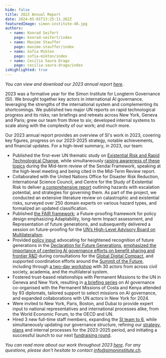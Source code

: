 ```yaml
---
hide: false
title: 2023 Annual Report
date: 2024-05-01T13:25:11.262Z
featuredImage: simon-institute-48.jpg
authors:
  - name: Konrad Seifert
    page: konrad-seifert/index
  - name: Maxime Stauffer
    page: maxime-stauffer/index
  - name: Sofia Mikton
    page: sofia-mikton/index
  - name: Cecilia Saura Drago
    page: cecilia-saura-drago/index
isHighlighted: true
---
```

*You can view and download our 2023 annual report [here](https://drive.google.com/file/d/1u1MUgfh7N7b-MgO0fSjVUrbe13MmJN3N/view?usp=drive_link).* 

2023 was a formative year for the Simon Institute for Longterm Governance (SI). We brought together key actors in international AI governance, leveraging the strengths of the international system and complementing its shortcomings. We published two major UN reports on rapid technological progress and its risks; ran briefings and retreats across New York, Geneva and Paris; grew our team from three to six; developed internal systems to scale along with the complexity of our work; and much more. 

Our 2023 annual report provides an overview of SI's work in 2023, covering key figures, progress on our 2023-2025 strategy, notable achievements, and financial updates. For a high-level summary, in 2023, our team:

* Published the first-ever UN thematic study on [Existential Risk and Rapid Technological Change](https://www.simoninstitute.ch/blog/post/existential-risk-and-rapid-technological-change-a-thematic-study-for-undrr/), while simultaneously [raising awareness of these topics](https://www.simoninstitute.ch/blog/post/advancing-sendai-bringing-risks-from-rapid-technological-change-into-disaster-risk-reduction/) during the Mid-term review of the Sendai Framework, speaking at the high-level meeting and being cited in the Mid-Term Review report.
* Collaborated with the United Nations Office for Disaster Risk Reduction, International Science Council, and Centre for the Study of Existential Risk to deliver [a comprehensive report](https://www.simoninstitute.ch/blog/post/hazards-with-escalation-potential-governing-the-drivers-of-global-and-existential-catastrophes/) outlining hazards with escalation potential, and strategies for governing them. As part of the project, we conducted an extensive literature review on catastrophic and existential risks, surveyed over 250 domain experts on various hazard types, and formalized an updated classification. 
* Published [the FAIR framework](https://www.simoninstitute.ch/blog/post/the-fair-framework-a-future-proofing-methodology/); a Future-proofing framework for policy design emphasizing Adaptability, long-term Impact assessment, and Representation of future generations, and subsequently delivered a session on future-proofing for the [UN’s High-Level Advisory Board on Multilateralism](https://highleveladvisoryboard.org/). 
* Provided [policy input](https://www.futureclimatecooperation.org/news/preparing-a-un-declaration-on-future-generations) advocating for heightened recognition of future generations in the [Declaration for Future Generations](https://www.un.org/en/summit-of-the-future/declaration-on-future-generations), [emphasized the importance of centering AI governance efforts on benefit sharing and frontier R&D](https://drive.google.com/file/d/1DeDVP3jksRYcXCq7gPAJbFZdEkPKpcUl/view) during consultations for the [Global Digital Compact](https://www.un.org/techenvoy/global-digital-compact), and supported coordination efforts around the [Summit of the Future](https://www.un.org/en/common-agenda/summit-of-the-future), including through [a two-day workshop](https://www.simoninstitute.ch/blog/post/workshop-proceedings-future-proofing-the-multilateral-system/) with 30 actors from across civil society, academia, and the multilateral system.
* Fostered trust-based relationships with Permanent Missions to the UN in Geneva and New York, resulting in [a briefing series](https://www.simoninstitute.ch/blog/post/ai-governance-briefing-series-for-permanent-missions-to-the-un-in-geneva/) on AI governance co-organised with the Permanent Missions of Costa and Kenya attended by 93 diplomats, tailored support to select missions on AI governance, and expanded collaborations with UN actors in New York for 2024. 
* Were invited to New York, Paris, Boston, and Dubai to provide expert input to national representatives and international processes alike, from the World Economic Forum, to the OECD and UN.
* Hired 3 new full-time staff members, expanding the [SI team to 6](https://www.simoninstitute.ch/about/#our-team), while simultaneously updating our governance structure, refining our [strategy](https://www.simoninstitute.ch/blog/post/our-updated-strategy-and-theory-of-change/), [plans](https://www.simoninstitute.ch/blog/post/our-plans-until-2025/) and internal processes for the 2023-2025 period, and initiating a successful launch to our next [fundraising round](https://www.simoninstitute.ch/donate/).

*You can read more about our work throughout 2023 [here](https://drive.google.com/file/d/1u1MUgfh7N7b-MgO0fSjVUrbe13MmJN3N/view?usp=drive_link). For any questions, please don't hesitate to contact info@simoninstitute.ch.*